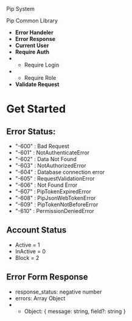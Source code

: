Pip System

Pip Common Library

- **Error Handeler**
- **Error Response**
- **Current User**
- **Require Auth**
- - Require Login
- - Require Role
- **Validate Request**

# Get Started

## Error Status:

- "-600" : Bad Request
- "-601" : NotAuthenticateError
- "-602" : Data Not Found
- "-603" : NotAuthorizedError
- "-604" : Database connection error
- "-605" : RequestValidationError
- "-606" : Not Found Error
- "-607" : PipTokenExpiredError
- "-608" : PipJsonWebTokenError
- "-609" : PipTokenNotBeforeError
- "-610" : PermissionDeniedError

## Account Status

- Active = 1
- InActive = 0
- Block = 2

## Error Form Response

- response_status: negative number
- errors: Array Object
- - Object: { message: string, field?: string }
